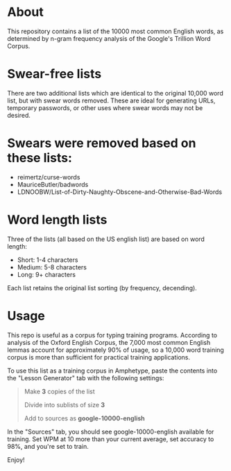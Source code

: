 # About

This repository contains a list of the 10000 most common English words, as determined by n-gram frequency analysis of the Google's Trillion Word Corpus.

# Swear-free lists

There are two additional lists which are identical to the original 10,000 word list, but with swear words removed. These are ideal for generating URLs, temporary passwords, or other uses where swear words may not be desired.

# Swears were removed based on these lists:

* reimertz/curse-words
* MauriceButler/badwords
* LDNOOBW/List-of-Dirty-Naughty-Obscene-and-Otherwise-Bad-Words

# Word length lists

Three of the lists (all based on the US english list) are based on word length:

* Short: 1-4 characters
* Medium: 5-8 characters
* Long: 9+ characters

Each list retains the original list sorting (by frequency, decending).

# Usage

This repo is useful as a corpus for typing training programs. According to analysis of the Oxford English Corpus, the 7,000 most common English lemmas account for approximately 90% of usage, so a 10,000 word training corpus is more than sufficient for practical training applications.

To use this list as a training corpus in Amphetype, paste the contents into the "Lesson Generator" tab with the following settings:

> Make **3** copies of the list
>
> Divide into sublists of size **3**
>
> Add to sources as **google-10000-english**

In the "Sources" tab, you should see google-10000-english available for training. Set WPM at 10 more than your current average, set accuracy to 98%, and you're set to train.

Enjoy!
